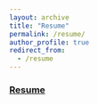 ```yaml
---
layout: archive
title: "Resume"
permalink: /resume/
author_profile: true
redirect_from:
  - /resume
---
```


### [Resume](../files/wen_bruce_resume_Oct2024.pdf)
